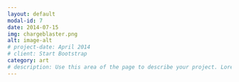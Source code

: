 ```yaml
---
layout: default
modal-id: 7
date: 2014-07-15
img: chargeblaster.png
alt: image-alt
# project-date: April 2014
# client: Start Bootstrap
category: art
# description: Use this area of the page to describe your project. Lorem ipsum dolor sit amet, consectetur adipisicing elit. Mollitia neque assumenda ipsam nihil, molestias magnam, recusandae quos quis inventore quisquam velit asperiores, vitae? Reprehenderit soluta, eos quod consequuntur itaque. Nam.
---
```

